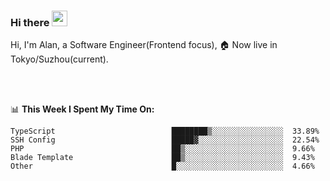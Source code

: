 ### Hi there <img src="https://media.giphy.com/media/hvRJCLFzcasrR4ia7z/giphy.gif" width="25px">

<!-- ![visitors](https://visitor-badge.glitch.me/badge?page_id=dislfyer.dislfyer) -->

Hi, I'm Alan, a Software Engineer(Frontend focus), 🏠 Now live in Tokyo/Suzhou(current).

<br/>
<br/>

📊 **This Week I Spent My Time On:**


<!--START_SECTION:waka-->

```text
TypeScript                          ████████▒░░░░░░░░░░░░░░░░  33.89%
SSH Config                          █████▓░░░░░░░░░░░░░░░░░░░  22.54%
PHP                                 ██▒░░░░░░░░░░░░░░░░░░░░░░  9.66%
Blade Template                      ██▒░░░░░░░░░░░░░░░░░░░░░░  9.43%
Other                               █░░░░░░░░░░░░░░░░░░░░░░░░  4.66%
```

<!--END_SECTION:waka-->

<!--
**About Me:**
 -->
